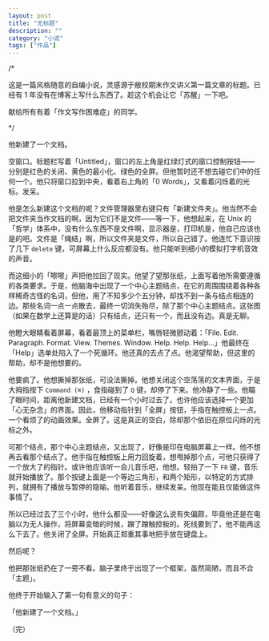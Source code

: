```yaml
---
layout: post
title: "无标题"
description: ""
category: "小说"
tags: ["作品"]
---
```


/* 

这是一篇风格随意的自编小说，灵感源于敝校期末作文讲义第一篇文章的标题。已经有 1 年没有在博客上写什么东西了。趁这个机会让它「苏醒」一下吧。

献给所有有着「作文写作困难症」的同学。

*/

他新建了一个文档。
<!--more-->
空窗口。标题栏写着「Untitled」，窗口的左上角是红绿灯式的窗口控制按钮——分别是红色的关闭、黄色的最小化、绿色的全屏。但他暂时还不想去碰它们中的任何一个。他只将窗口拉到中央，看着右上角的「0 Words」，又看着闪烁着的光标。发呆。

他是怎么新建这个文档的呢？文件管理器里右键只有「新建文件夹」。他当然不会把文件夹当作文档的啊，因为它们不是文件——等一下，他想起来，在 Unix 的「哲学」体系中，没有什么东西不是文件啊，显示器是，打印机是，他自己应该也是的吧。文件是「绳结」啊，所以文件夹是文件，所以自己错了。他连忙下意识按了几下 `delete` 键，可屏幕上什么反应都没有。他只能听到细小的模拟打字机音效的声音。

而这细小的「嚓嚓」声把他拉回了现实。他望了望那张纸，上面写着他所需要遵循的各类要求。于是，他脑海中出现了一个中心主题结点，在它的周围围绕着各种各样稀奇古怪的名词，但他，用了不知多少个五分钟，却找不到一条与结点相连的边。那些名词一点一点散去，最终一切消失殆尽，除了那个中心主题结点。这张图（如果在数学上还算是的话）只有结点，还只有一个，而且没有边。真是无聊。

他瞪大眼睛看着屏幕，看着最顶上的菜单栏，嘴唇轻微颤动着：「File. Edit. Paragraph. Format. View. Themes. Window. Help. Help. Help…」他最终在「Help」选单处陷入了一个死循环。他还真的去点了点。他渴望帮助，但这里的帮助，却不是他想要的。

他要疯了。他想撕掉那张纸，可没法撕掉。他想关闭这个空荡荡的文本界面，于是大拇指按下 `Command (⌘)` ，食指碰到了 `Q` 键，却停了下来。他冷静了一些。他瞄了眼时间，距离他新建文档，已经有一个小时过去了。也许他应该选择一个更加「心无杂念」的界面。因此，他移动指针到「全屏」按钮，手指在触控板上一点。一个看烦了的动画效果。全屏了。这是真正的空白，除却那个依旧在原位闪烁的光标之外。

可那个结点，那个中心主题结点，又出现了，好像是印在电脑屏幕上一样。他不想再去看那个结点了。他手指在触控板上用力回旋着，想甩掉那个点，可他只获得了一个放大了的指针。或许他应该听一会儿音乐吧，他想。轻拍了一下 `F8` 键，音乐就开始播放了。那个按键上面是一个等边三角形，和两个矩形，以特定的方式排列，就拥有了播放与暂停的隐喻。他听着音乐，继续发呆。他现在能且仅能做这件事情了。

所以已经过去了三个小时，他什么都没——好像这么说有失偏颇，毕竟他还是在电脑以为无人操作，将屏幕变暗的时候，蹭了蹭触控板的。死线要到了，他不能再这么下去了。他关闭了全屏。开始真正郑重其事地把手放在键盘上。

然后呢？

他把那张纸扔在了一旁不看。脑子里终于出现了一个框架，虽然简陋，而且不合「主题」。

他终于开始输入了第一句有意义的句子：

「他新建了一个文档。」



（完）